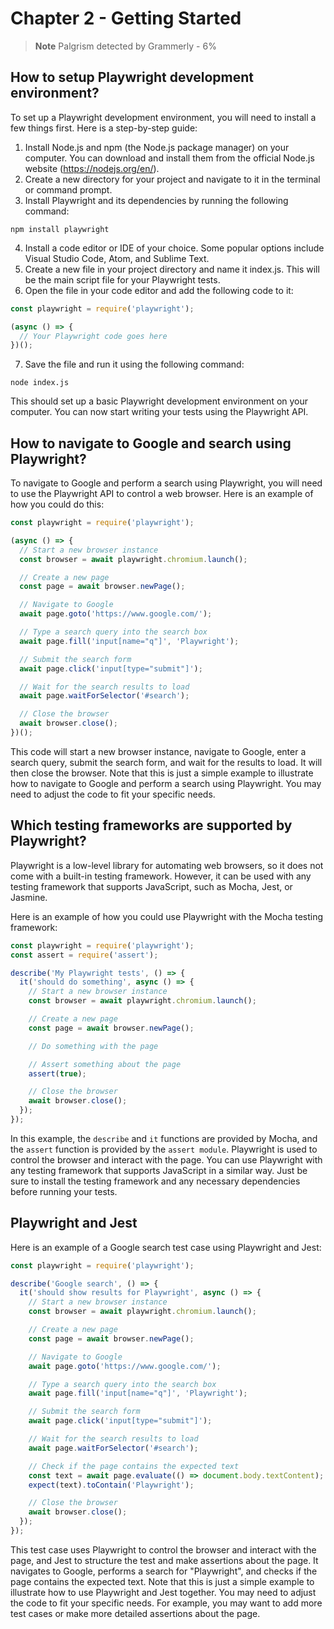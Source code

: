# Chapter 2 - Getting Started

> **Note**
> Palgrism detected by Grammerly - 6%

## How to setup Playwright development environment?

To set up a Playwright development environment, you will need to install a few things first. Here is a step-by-step guide:

1. Install Node.js and npm (the Node.js package manager) on your computer. You can download and install them from the official Node.js website (https://nodejs.org/en/).
2. Create a new directory for your project and navigate to it in the terminal or command prompt.
3. Install Playwright and its dependencies by running the following command:

```
npm install playwright
```

4. Install a code editor or IDE of your choice. Some popular options include Visual Studio Code, Atom, and Sublime Text.
5. Create a new file in your project directory and name it index.js. This will be the main script file for your Playwright tests.
6. Open the file in your code editor and add the following code to it:

```javascript
const playwright = require('playwright');

(async () => {
  // Your Playwright code goes here
})();
```

7. Save the file and run it using the following command:

```
node index.js
```

This should set up a basic Playwright development environment on your computer. You can now start writing your tests using the Playwright API.

## How to navigate to Google and search using Playwright?

To navigate to Google and perform a search using Playwright, you will need to use the Playwright API to control a web browser. Here is an example of how you could do this:

```javascript
const playwright = require('playwright');

(async () => {
  // Start a new browser instance
  const browser = await playwright.chromium.launch();

  // Create a new page
  const page = await browser.newPage();

  // Navigate to Google
  await page.goto('https://www.google.com/');

  // Type a search query into the search box
  await page.fill('input[name="q"]', 'Playwright');

  // Submit the search form
  await page.click('input[type="submit"]');

  // Wait for the search results to load
  await page.waitForSelector('#search');

  // Close the browser
  await browser.close();
})();
```

This code will start a new browser instance, navigate to Google, enter a search query, submit the search form, and wait for the results to load. It will then close the browser.
Note that this is just a simple example to illustrate how to navigate to Google and perform a search using Playwright. You may need to adjust the code to fit your specific needs.

## Which testing frameworks are supported by Playwright?

Playwright is a low-level library for automating web browsers, so it does not come with a built-in testing framework. However, it can be used with any testing framework that supports JavaScript, such as Mocha, Jest, or Jasmine.

Here is an example of how you could use Playwright with the Mocha testing framework:

```javascript
const playwright = require('playwright');
const assert = require('assert');

describe('My Playwright tests', () => {
  it('should do something', async () => {
    // Start a new browser instance
    const browser = await playwright.chromium.launch();

    // Create a new page
    const page = await browser.newPage();

    // Do something with the page

    // Assert something about the page
    assert(true);

    // Close the browser
    await browser.close();
  });
});
```
In this example, the `describe` and `it` functions are provided by Mocha, and the `assert` function is provided by the `assert module`. Playwright is used to control the browser and interact with the page.
You can use Playwright with any testing framework that supports JavaScript in a similar way. Just be sure to install the testing framework and any necessary dependencies before running your tests.

## Playwright and Jest

Here is an example of a Google search test case using Playwright and Jest:

```javascript
const playwright = require('playwright');

describe('Google search', () => {
  it('should show results for Playwright', async () => {
    // Start a new browser instance
    const browser = await playwright.chromium.launch();

    // Create a new page
    const page = await browser.newPage();

    // Navigate to Google
    await page.goto('https://www.google.com/');

    // Type a search query into the search box
    await page.fill('input[name="q"]', 'Playwright');

    // Submit the search form
    await page.click('input[type="submit"]');

    // Wait for the search results to load
    await page.waitForSelector('#search');

    // Check if the page contains the expected text
    const text = await page.evaluate(() => document.body.textContent);
    expect(text).toContain('Playwright');

    // Close the browser
    await browser.close();
  });
});
```

This test case uses Playwright to control the browser and interact with the page, and Jest to structure the test and make assertions about the page. It navigates to Google, performs a search for "Playwright", and checks if the page contains the expected text.
Note that this is just a simple example to illustrate how to use Playwright and Jest together. You may need to adjust the code to fit your specific needs. For example, you may want to add more test cases or make more detailed assertions about the page.
